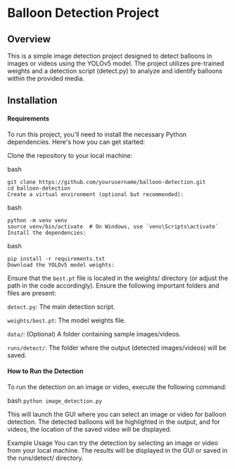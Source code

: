 # Balloon Detection Project

## Overview

This is a simple image detection project designed to detect balloons in images or videos using the YOLOv5 model. The project utilizes pre-trained weights and a detection script (detect.py) to analyze and identify balloons within the provided media.

## Installation
#### Requirements
To run this project, you'll need to install the necessary Python dependencies. Here's how you can get started:

Clone the repository to your local machine:

bash
```
git clone https://github.com/yourusername/balloon-detection.git
cd balloon-detection
Create a virtual environment (optional but recommended):
```
bash
```
python -m venv venv
source venv/bin/activate  # On Windows, use `venv\Scripts\activate`
Install the dependencies:
```
bash
```
pip install -r requirements.txt
Download the YOLOv5 model weights:
```

Ensure that the `best.pt` file is located in the weights/ directory (or adjust the path in the code accordingly).
Ensure the following important folders and files are present:

`detect.py`: The main detection script.

`weights/best.pt`: The model weights file.

`data/`: (Optional) A folder containing sample images/videos.

`runs/detect/`: The folder where the output (detected images/videos) will be saved.

#### How to Run the Detection
To run the detection on an image or video, execute the following command:

bash
```python image_detection.py```

This will launch the GUI where you can select an image or video for balloon detection. The detected balloons will be highlighted in the output, and for videos, the location of the saved video will be displayed.

Example Usage
You can try the detection by selecting an image or video from your local machine. The results will be displayed in the GUI or saved in the runs/detect/ directory.







